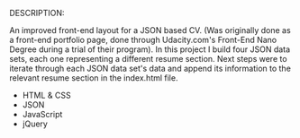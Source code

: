  DESCRIPTION:

 An improved front-end layout for a JSON based CV. (Was originally done as a front-end portfolio page, done through Udacity.com's Front-End Nano Degree during a trial of their program). In this project I build four JSON data sets, each one representing a different resume section. Next steps were to iterate through each JSON data set's data and append its information to the relevant resume section in the index.html file.

* HTML & CSS
* JSON
* JavaScript
* jQuery
